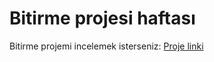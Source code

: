 # Bitirme projesi haftası

<p>Bitirme projemi incelemek isterseniz: <a href="https://github.com/KeskenRidvan/Question-App">Proje linki</a></p>
